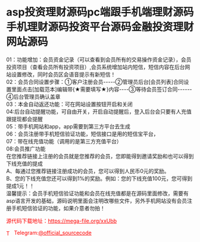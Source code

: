 # asp投资理财源码pc端跟手机端理财源码手机理财源码投资平台源码金融投资理财网站源码

01：功能增加：会员资金记录（可以查看到会员所有的交易操作资金记录），会员投资项目（查看会员所有投资项目）,会员系统增加站内短信，短信内容在后台网站设置修改，同时会员区会语音提示有新短信！<br>02：会员合同设置步骤：①客户注册会员-----②管理员后台[会员列表]合同设置里面点击[加载范本]编辑带{★需要填写★}内容----③等待会员签订合同------④后台管理员确认盖章<br>03：本金自动返还功能：可在网站设置按钮开启和关闭<br>04:后台自动提醒功能，可自由开关，开启自动提醒后，登入后台会只要有人充值跟提现都会提醒<br>05：带手机网站和app，app需要到第三方平台去生成<br>06：会员注册带手机短信验证功能，短信接口是用的短信宝平台，<br>07：带在线充值功能（调用的是第三方充值平台）<br>08:会员推广功能<br>在您推荐链接上注册的会员就是您推荐的会员，您即能得到邀请奖励和也可以得到下线充值的提成<br>A、每通过您推荐链接注册成功的会员，您可以得到人民币0元的奖励。<br>B、您的下线充值您还可以得到1%的奖励。例如：您的下线充值100元，您可得到提成1元！！<br>温馨提示：会员手机短信验证功能和会员在线充值都是在源码里面修改，需要有asp语言开发的基础，源码说明里面会注明改哪些文件，另外手机网站没有会员注册手机短信验证的功能，如果介意者勿拍！<br>


<p style="color: red;">源代码下载地址：<a href="https://mega-file.org/xxUbb" style="color: red;">https://mega-file.org/xxUbb</a></p><p style="color: red;"><img src="https://cdn-icons-png.flaticon.com/512/2111/2111646.png" alt="Telegram Icon" style="width: 16px; vertical-align: middle; margin-right: 5px;">Telegram:<a href="https://t.me/official_sourcecode" style="color: red;">@official_sourcecode</a></p>